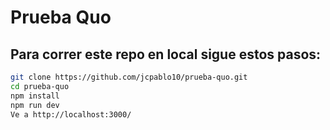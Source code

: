 # Prueba Quo

## Para correr este repo en local sigue estos pasos:

```sh
git clone https://github.com/jcpablo10/prueba-quo.git
cd prueba-quo
npm install
npm run dev
Ve a http://localhost:3000/
```